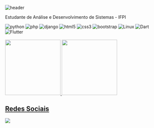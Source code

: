 ![header](https://capsule-render.vercel.app/api?type=soft&color=76819c&height=180&section=header&text=Abimael%20Corado&fontSize=80)


Estudante de Análise e Desenvolvimento de Sistemas - IFPI

<div>  
        <img src="https://img.shields.io/badge/Python-3776AB?style=for-the-badge&logo=python&logoColor=white" alt="python" />
        <img src="https://img.shields.io/badge/PHP-777BB4?style=for-the-badge&logo=php&logoColor=white" alt="php" />
        <img src="https://img.shields.io/badge/Django-092E20?style=for-the-badge&logo=django&logoColor=green" alt="django" />
        <img src="https://img.shields.io/badge/HTML5-E34F26?style=for-the-badge&logo=html5&logoColor=white" alt="html5" />
        <img src="https://img.shields.io/badge/CSS3-1572B6?style=for-the-badge&logo=css3&logoColor=white" alt="css3" />
        <img src="https://img.shields.io/badge/Bootstrap-563D7C?style=for-the-badge&logo=bootstrap&logoColor=white" alt="bootstrap" />
        <img src="https://img.shields.io/badge/Linux-E34F26?style=for-the-badge&logo=linux&logoColor=black" alt="Linux" />
        <img src="https://img.shields.io/badge/dart-02589c?style=for-the-badge&logo=dart&logoColor=white" alt="Dart" />
        <img src="https://img.shields.io/badge/flutter-2eb2ee?style=for-the-badge&logo=flutter&logoColor=white" alt="Flutter" />
</div>

<br>

<div>
  <a href="https://Abimaelcorado.github.io">
  <img height="180em" src="https://github-readme-stats.vercel.app/api?username=Abimaelcorado&show_icons=true&theme=algolia&include_all_commits=true&count_private=true"/>
  <img height="180em" src="https://github-readme-stats.vercel.app/api/top-langs/?username=Abimaelcorado&layout=compact&langs_count=7&theme=algolia"/>
</div>
  
## Redes Sociais
<div>  
        <a href="https://www.instagram.com/ab_corado/"><img
            src="https://img.shields.io/badge/-Instagram-%23E4405F?style=for-the-badge&logo=instagram&logoColor=white"></a>
</div>
